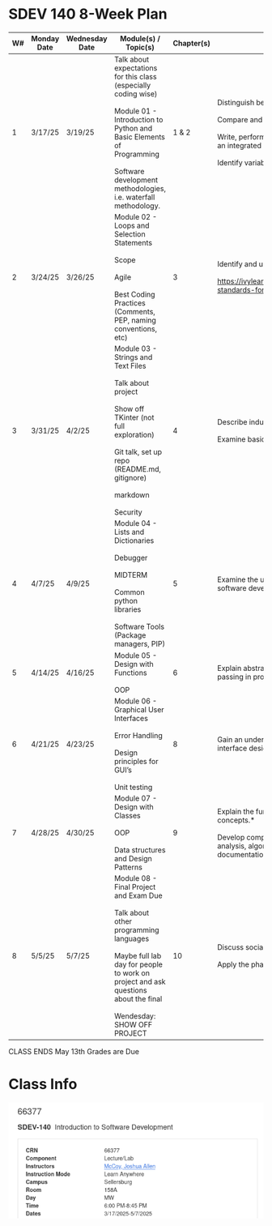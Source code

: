 # SDEV 140 8-Week Plan


| W# | Monday Date | Wednesday Date | Module(s) / Topic(s)                                                                                                                                                                                                                 | Chapter(s) | Major Course Learning Objectives                                                                                                                                                                                                                                                                                                             | 
|----|-------------|----------------|--------------------------------------------------------------------------------------------------------------------------------------------------------------------------------------------------------------------------------------|------------|----------------------------------------------------------------------------------------------------------------------------------------------------------------------------------------------------------------------------------------------------------------------------------------------------------------------------------------------| 
| 1  | 3/17/25     | 3/19/25        | Talk about expectations for this class (especially coding wise) <br></br>  Module 01 - Introduction to Python and Basic Elements of Programming <br></br> Software development methodologies, i.e. waterfall methodology.            | 1 & 2      | Distinguish between systems software and application software. <br></br> Compare and utilize compilers, interpreters, and code generators. <br></br>  Write, perform use-case testing, debug, and document programs in an integrated development environment.   <br></br> Identify variables, constants, and data types used in programming. | 
| 2  | 3/24/25     | 3/26/25        | Module 02 - Loops and Selection Statements <br></br> Scope <br></br> Agile <br></br> Best Coding Practices (Comments, PEP, naming conventions,  etc)                                                                                 | 3          | Identify and use control structures. <br></br>  https://ivylearn.ivytech.edu/courses/1258721/pages/introductory-standards-for-acceptable-software-development                                                                                                                                                                                | 
| 3  | 3/31/25     | 4/2/25         | Module 03 - Strings and Text Files <br></br> Talk about project <br></br> Show off TKinter (not full exploration) <br></br> Git talk, set up repo (README.md, gitignore) <br></br> markdown <br></br>Security                        | 4          | Describe industry-standard software engineering tools. <br></br>  Examine basic concepts related to secure programming.                                                                                                                                                                                                                      | 
| 4  | 4/7/25      | 4/9/25         | Module 04 - Lists and Dictionaries <br></br> Debugger <br></br>  MIDTERM <br></br> Common python libraries        <br></br> Software Tools (Package managers, PIP)                                                                   | 5          | Examine the use of software repositories and collaboration tools in software development.                                                                                                                                                                                                                                                    | 
| 5  | 4/14/25     | 4/16/25        | Module 05 - Design with Functions <br></br>  OOP                                                                                                                                                                                     | 6          | Explain abstraction, modularization, functions, and parameter passing in programming.                                                                                                                                                                                                                                                        | 
| 6  | 4/21/25     | 4/23/25        | Module 06 - Graphical User Interfaces <br></br>  Error Handling <br></br>  Design principles for GUI’s  <br></br> Unit testing                                                                                                       | 8          | Gain an understanding of the basic concepts of good user-interface design.                                                                                                                                                                                                                                                                   | 
| 7  | 4/28/25     | 4/30/25        | Module 07 - Design with Classes <br></br> OOP <br></br>Data structures and Design Patterns                                                                                                                                           | 9          | Explain the fundamentals of object-oriented programming concepts.* <br></br>  Develop competence in the techniques of systematic problem analysis, algorithm development, program construction, and documentation.                                                                                                                           | 
| 8  | 5/5/25      | 5/7/25         | Module 08 - Final Project and Exam Due <br></br> Talk about other programming languages <br></br> Maybe full lab day for people to work on project and ask questions about the final <br></br> Wendesday: SHOW OFF PROJECT | 10         | Discuss social, legal, and ethical issues in software engineering.   <br></br> Apply the phases and design concepts of software development.                                                                                                                                                                                                 |  


CLASS ENDS May 13th Grades are Due

# Class Info

![class_info.png](class_info.png)